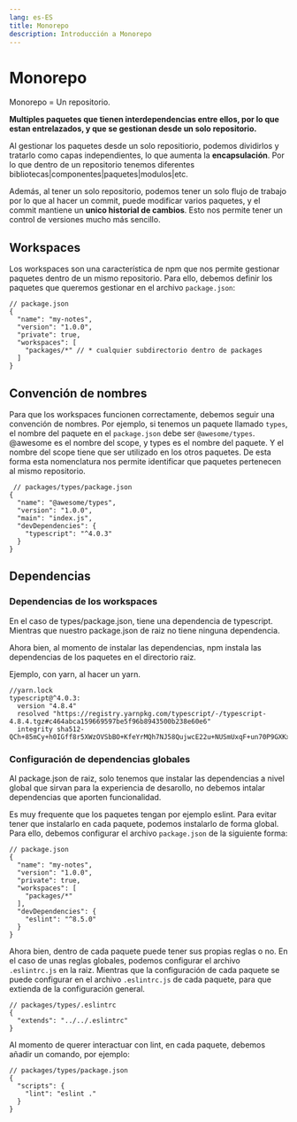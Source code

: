 ```yaml
---
lang: es-ES
title: Monorepo
description: Introducción a Monorepo
---
```


# Monorepo

Monorepo = Un repositorio.

**Multiples paquetes que tienen interdependencias entre ellos, por lo que estan entrelazados, y que se gestionan desde un solo repositorio.**

Al gestionar los paquetes desde un solo repositiorio, podemos dividirlos y tratarlo como capas independientes, lo que aumenta la **encapsulación**. Por lo que dentro de un repositorio tenemos diferentes bibliotecas|componentes|paquetes|modulos|etc.

Además, al tener un solo repositorio, podemos tener un solo flujo de trabajo por lo que al hacer un commit, puede modificar varios paquetes, y el commit mantiene un **unico historial de cambios**. Esto nos permite tener un control de versiones mucho más sencillo.

## Workspaces

Los workspaces son una característica de npm que nos permite gestionar paquetes dentro de un mismo repositorio. Para ello, debemos definir los paquetes que queremos gestionar en el archivo `package.json`:

```json{6-8}
// package.json
{
  "name": "my-notes",
  "version": "1.0.0",
  "private": true,
  "workspaces": [
    "packages/*" // * cualquier subdirectorio dentro de packages
  ]
}
```

## Convención de nombres

Para que los workspaces funcionen correctamente, debemos seguir una convención de nombres. Por ejemplo, si tenemos un paquete llamado `types`, el nombre del paquete en el `package.json` debe ser `@awesome/types`.
@awesome es el nombre del scope, y types es el nombre del paquete. Y el nombre del scope tiene que ser utilizado en los otros paquetes. De esta forma esta nomenclatura nos permite identificar que paquetes pertenecen al mismo repositorio.

```json{3}
 // packages/types/package.json
{
  "name": "@awesome/types",
  "version": "1.0.0",
  "main": "index.js",
  "devDependencies": {
    "typescript": "^4.0.3"
  }
}
```

## Dependencias

### Dependencias de los workspaces

En el caso de types/package.json, tiene una dependencia de typescript. Mientras que nuestro package.json de raiz no tiene ninguna dependencia.

Ahora bien, al momento de instalar las dependencias, npm instala las dependencias de los paquetes en el directorio raiz.

Ejemplo, con yarn, al hacer un yarn.

```
//yarn.lock
typescript@^4.0.3:
  version "4.8.4"
  resolved "https://registry.yarnpkg.com/typescript/-/typescript-4.8.4.tgz#c464abca159669597be5f96b8943500b238e60e6"
  integrity sha512-QCh+85mCy+h0IGff8r5XWzOVSbBO+KfeYrMQh7NJ58QujwcE22u+NUSmUxqF+un70P9GXKxa2HCNiTTMJknyjQ==
```

### Configuración de dependencias globales

Al package.json de raiz, solo tenemos que instalar las dependencias a nivel global que sirvan para la experiencia de desarollo, no debemos intalar dependencias que aporten funcionalidad.

Es muy frequente que los paquetes tengan por ejemplo eslint. Para evitar tener que instalarlo en cada paquete, podemos instalarlo de forma global. Para ello, debemos configurar el archivo `package.json` de la siguiente forma:

```json{10}
// package.json
{
  "name": "my-notes",
  "version": "1.0.0",
  "private": true,
  "workspaces": [
    "packages/*"
  ],
  "devDependencies": {
    "eslint": "^8.5.0"
  }
}
```

Ahora bien, dentro de cada paquete puede tener sus propias reglas o no. En el caso de unas reglas globales, podemos configurar el archivo `.eslintrc.js` en la raiz. Mientras que la configuración de cada paquete se puede configurar en el archivo `.eslintrc.js` de cada paquete, para que extienda de la configuración general.

```
// packages/types/.eslintrc
{
  "extends": "../../.eslintrc"
}
```

Al momento de querer interactuar con lint, en cada paquete, debemos añadir un comando, por ejemplo:

```json{3}
// packages/types/package.json
{
  "scripts": {
    "lint": "eslint ."
  }
}
```
